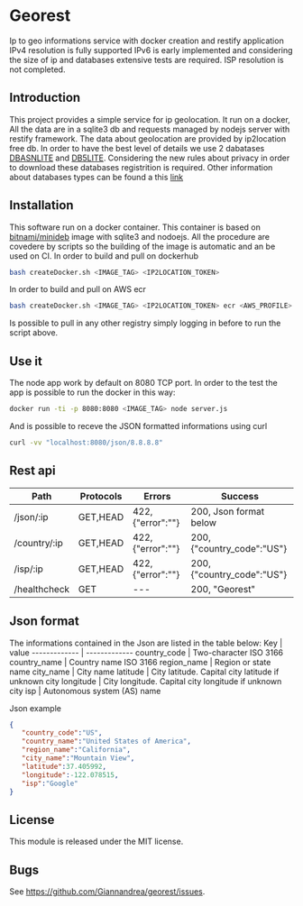 # Georest
Ip to geo informations service with docker creation and restify application
IPv4 resolution is fully supported
IPv6 is early implemented and considering the size of ip and databases extensive tests are required. ISP resolution is not completed.

## Introduction

This project provides a simple service for ip geolocation.
It run on a docker, All the data are in a sqlite3 db and requests managed by nodejs server with restify framework.
The data about geolocation are provided by ip2location free db. In order to have the best level of details we use 2 dabatases [DBASNLITE](https://lite.ip2location.com/database/ip-asn) and [DB5LITE](https://lite.ip2location.com/database/ip-country-region-city-latitude-longitude).
Considering the new rules about privacy in order to download these databases registrition is required.
Other information about databases types can be found a this [link](https://lite.ip2location.com)

## Installation
This software run on a docker container. This container is based on [bitnami/minideb]() image with sqlite3 and nodoejs. All the procedure are covedere by scripts so the building of the image is automatic and an be used on CI.
In order to build and pull on dockerhub
```bash
bash createDocker.sh <IMAGE_TAG> <IP2LOCATION_TOKEN>
```
In order to build and pull on AWS ecr
```bash
bash createDocker.sh <IMAGE_TAG> <IP2LOCATION_TOKEN> ecr <AWS_PROFILE> <AWS_REGION>
```
Is possible to pull in any other registry simply logging in before to run the script above.

## Use it
The node app work by default on 8080 TCP port. 
In order to the test the app is possible to run the docker in this way:
```bash
docker run -ti -p 8080:8080 <IMAGE_TAG> node server.js
```
And is possible to receve the JSON formatted informations using curl
```bash
curl -vv "localhost:8080/json/8.8.8.8"
```
## Rest api
Path  | Protocols  |  Errors  |  Success
------------- | ------------- | ------------- | -------------   
/json/:ip  | GET,HEAD  | 422, {"error":"<Error message>"}  | 200, Json format below
/country/:ip  | GET,HEAD  | 422, {"error":"<Error message>"}  | 200, {"country_code":"US"}
/isp/:ip  | GET,HEAD  | 422, {"error":"<Error message>"}  | 200, {"country_code":"US"}
/healthcheck  | GET  | ---  | 200, "Georest"

## Json format
The informations contained in the Json are listed in the table below:
Key  | value
------------- | -------------
country_code  | Two-character ISO 3166
country_name  | Country name ISO 3166
region_name  | Region or state name
city_name  | City name
latitude  | City latitude. Capital city latitude if unknown city
longitude  | City longitude. Capital city longitude if unknown city
isp  | Autonomous system (AS) name

Json example
```json
{
   "country_code":"US",
   "country_name":"United States of America",
   "region_name":"California",
   "city_name":"Mountain View",
   "latitude":37.405992,
   "longitude":-122.078515,
   "isp":"Google"
}
```
## License

This module is released under the MIT license.

## Bugs

See <https://github.com/Giannandrea/georest/issues>.
